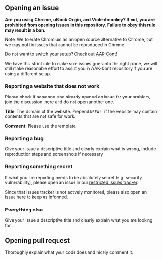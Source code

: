 ## Opening an issue

**Are you using Chrome, uBlock Origin, and Violentmonkey? If not, you are prohibited from opening issues in this repository. 
Failure to obey this rule may result in a ban.**

Note: We tolerate Chromium as an open source alternative to Chrome, but we may not fix issues that cannot be 
reproduced in Chrome. 

Do not want to switch your setup? Check out [AAK-Cont](https://xuhaiyang1234.gitlab.io/AAK-Cont/)! 

We have this strict rule to make sure issues goes into the right place, we will still make reasonable effort to assist 
you in AAK-Cont repository if you are using a different setup. 

### Reporting a website that does not work

Please check if someone else already opened an issue for your problem, join the discussion there and do not open another one. 

**Title**: The domain of the website. Prepend `NSFW! ` if the website may contain contents that are not safe for work. 

**Comment**: Please use the template. 

### Reporting a bug

Give your issue a descriptive title and clearly explain what is wrong, include reproduction steps and screenshots if necessary. 

### Reporting something secret

If what you are reporting needs to be absolutely secret (e.g. security vulnerability), please open an issue in our 
[restricted issues tracker](https://gitlab.com/xuhaiyang1234/uBlockProtectorSecretIssues/issues). 

Since that issues tracker is not actively monitored, please also open an issue here to keep us informed. 

### Everything else

Give your issue a descriptive title and clearly explain what you are looking for. 

## Opening pull request

Thoroughly explain what your code does and nicely comment it. 
